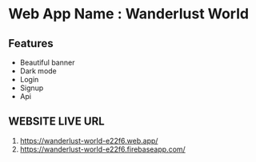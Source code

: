 
# Web App Name : Wanderlust World 




## Features

- Beautiful banner
- Dark mode
- Login
- Signup
- Api


## WEBSITE LIVE URL
1. https://wanderlust-world-e22f6.web.app/
2. https://wanderlust-world-e22f6.firebaseapp.com/



